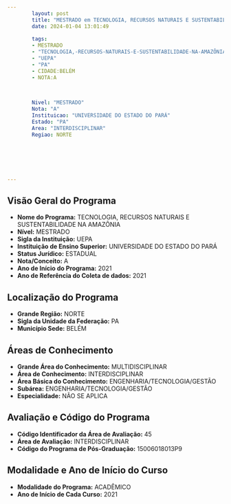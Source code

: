 ```yaml
---
        layout: post
        title: "MESTRADO em TECNOLOGIA, RECURSOS NATURAIS E SUSTENTABILIDADE NA AMAZÔNIA na UEPA  "
        date: 2024-01-04 13:01:49
     
        tags:
        - MESTRADO
        - "TECNOLOGIA,-RECURSOS-NATURAIS-E-SUSTENTABILIDADE-NA-AMAZÔNIA"
        - "UEPA"
        - "PA"
        - CIDADE:BELÉM
        - NOTA:A
        
       

        Nivel: "MESTRADO"
        Nota: "A"
        Instituicao: "UNIVERSIDADE DO ESTADO DO PARÁ"
        Estado: "PA"
        Area: "INTERDISCIPLINAR"
        Regiao: NORTE
        
        
        
        
        
        
---
```

## Visão Geral do Programa
- **Nome do Programa:** TECNOLOGIA, RECURSOS NATURAIS E SUSTENTABILIDADE NA AMAZÔNIA
- **Nível:** MESTRADO
- **Sigla da Instituição:** UEPA
- **Instituição de Ensino Superior:** UNIVERSIDADE DO ESTADO DO PARÁ
- **Status Jurídico:** ESTADUAL
- **Nota/Conceito:** A
- **Ano de Início do Programa:** 2021
- **Ano de Referência do Coleta de dados:** 2021

## Localização do Programa
- **Grande Região:** NORTE
- **Sigla da Unidade da Federação:** PA
- **Município Sede:** BELÉM

## Áreas de Conhecimento
- **Grande Área do Conhecimento:** MULTIDISCIPLINAR
- **Área de Conhecimento:** INTERDISCIPLINAR
- **Área Básica do Conhecimento:** ENGENHARIA/TECNOLOGIA/GESTÃO
- **Subárea:** ENGENHARIA/TECNOLOGIA/GESTÃO
- **Especialidade:** NÃO SE APLICA

## Avaliação e Código do Programa
- **Código Identificador da Área de Avaliação:** 45
- **Área de Avaliação:** INTERDISCIPLINAR
- **Código do Programa de Pós-Graduação:** 15006018013P9


## Modalidade e Ano de Início do Curso
- **Modalidade do Programa:** ACADÊMICO
- **Ano de Início de Cada Curso:** 2021
